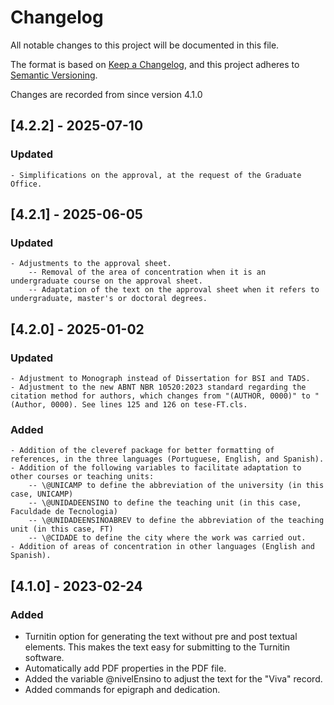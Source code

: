# Changelog

All notable changes to this project will be documented in this file.

The format is based on [Keep a Changelog](https://keepachangelog.com/en/1.0.0/),
and this project adheres to [Semantic Versioning](https://semver.org/spec/v2.0.0.html).

Changes are recorded from since version 4.1.0

## [4.2.2] - 2025-07-10

### Updated
    - Simplifications on the approval, at the request of the Graduate Office.

## [4.2.1] - 2025-06-05

### Updated
    - Adjustments to the approval sheet.
        -- Removal of the area of concentration when it is an undergraduate course on the approval sheet.
        -- Adaptation of the text on the approval sheet when it refers to undergraduate, master's or doctoral degrees.


## [4.2.0] - 2025-01-02

### Updated
    - Adjustment to Monograph instead of Dissertation for BSI and TADS.
    - Adjustment to the new ABNT NBR 10520:2023 standard regarding the citation method for authors, which changes from "(AUTHOR, 0000)" to "(Author, 0000). See lines 125 and 126 on tese-FT.cls.

### Added
    - Addition of the cleveref package for better formatting of references, in the three languages (Portuguese, English, and Spanish).
    - Addition of the following variables to facilitate adaptation to other courses or teaching units:
        -- \@UNICAMP to define the abbreviation of the university (in this case, UNICAMP)
        -- \@UNIDADEENSINO to define the teaching unit (in this case, Faculdade de Tecnologia)
        -- \@UNIDADEENSINOABREV to define the abbreviation of the teaching unit (in this case, FT)
        -- \@CIDADE to define the city where the work was carried out.       
    - Addition of areas of concentration in other languages (English and Spanish).


## [4.1.0] - 2023-02-24

### Added

  - Turnitin option for generating the text without pre and post textual elements. This makes the text easy for submitting to the Turnitin software.
  - Automatically add PDF properties in the PDF file.
  - Added the variable \@nivelEnsino to adjust the text for the "Viva" record.
  - Added commands for epigraph and dedication.
